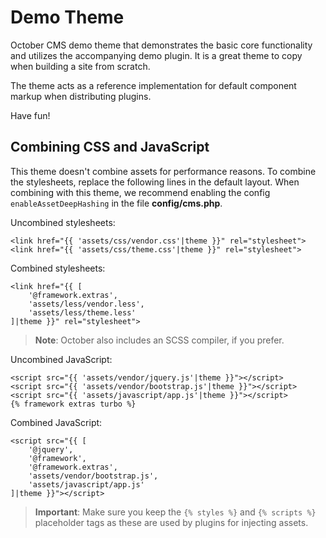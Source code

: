 Demo Theme
==========

October CMS demo theme that demonstrates the basic core functionality and utilizes the accompanying demo plugin. It is a great theme to copy when building a site from scratch.

The theme acts as a reference implementation for default component markup when distributing plugins.

Have fun!

## Combining CSS and JavaScript

This theme doesn't combine assets for performance reasons. To combine the stylesheets, replace the following lines in the default layout. When combining with this theme, we recommend enabling the config `enableAssetDeepHashing` in the file **config/cms.php**.

Uncombined stylesheets:

```twig
<link href="{{ 'assets/css/vendor.css'|theme }}" rel="stylesheet">
<link href="{{ 'assets/css/theme.css'|theme }}" rel="stylesheet">
```

Combined stylesheets:

```twig
<link href="{{ [
    '@framework.extras',
    'assets/less/vendor.less',
    'assets/less/theme.less'
]|theme }}" rel="stylesheet">
```

> **Note**: October also includes an SCSS compiler, if you prefer.

Uncombined JavaScript:

```twig
<script src="{{ 'assets/vendor/jquery.js'|theme }}"></script>
<script src="{{ 'assets/vendor/bootstrap.js'|theme }}"></script>
<script src="{{ 'assets/javascript/app.js'|theme }}"></script>
{% framework extras turbo %}
```

Combined JavaScript:

```twig
<script src="{{ [
    '@jquery',
    '@framework',
    '@framework.extras',
    'assets/vendor/bootstrap.js',
    'assets/javascript/app.js'
]|theme }}"></script>
```

> **Important**: Make sure you keep the `{% styles %}` and `{% scripts %}` placeholder tags as these are used by plugins for injecting assets.
